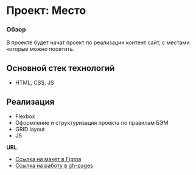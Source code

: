 # Проект: Место

### Обзор

В проекте будет начат проект по реализации контент сайт, с местами которые можно посетить.

## Основной стек технологий
- HTML, CSS, JS

## Реализация
- Flexbox
- Оформление и структуризация проекта по правилам БЭМ
- GRID layout
- JS

**URL**

* [Ссылка на макет в Figma](https://www.figma.com/file/2cn9N9jSkmxD84oJik7xL7/JavaScript.-Sprint-4)
* [Ссылка на работу в gh-pages](https://morar-egor.github.io/mesto/index.html)
